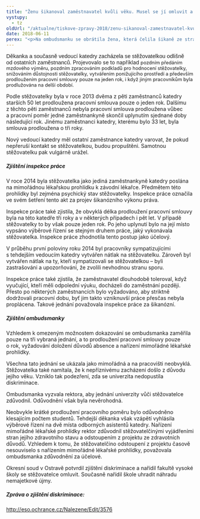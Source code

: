 ```yaml
---
title: "Ženu šikanoval zaměstnavatel kvůli věku. Musel se jí omluvit a zaplatit odškodné"
vystupy:
  - tz
oldUrl: "/aktualne/tiskove-zpravy-2018/zenu-sikanoval-zamestnavatel-kvuli-veku-musel-se-ji-omluvit-a-zaplatit-odskodne"
date: 2018-06-11
perex: "<p>Na ombudsmanku se obrátila žena, která čelila šikaně ze strany zaměstnavatele z důvodu svého věku. Šikana dolehla také na její podobně staré kolegy a na ty, kdo se jí zastali. Ombudsmanka ve svém šetření konstatovala zjištění diskriminace. Na základě zprávy ombudsmanky a zjištění inspekce práce podala stěžovatelka žalobu. Žena u soudu uspěla. Zaměstnavatel – vysoká škola – se ženě omluvil a zaplatil jí finanční kompenzaci za způsobenou újmu.  </p>"
---
```


<!-- imported from the old website -->

<p><span style="font-family: Calibri, sans-serif; font-size: 11pt;">Děkanka a
současně vedoucí katedry zacházela se stěžovatelkou odlišně od ostatních zaměstnanců.</span> Projevovalo se to například <span style="font-size: 12.8px;">pozdním předáním mzdového výměru, pozdním zpracováním podkladů pro hodnocení stěžovatelky, snižováním důstojnosti stěžovatelky, vytvářením ponižujícího prostředí a především prodloužením pracovní smlouvy pouze na jeden rok, i když jiným pracovníkům byla prodlužována na delší období.</span></p> <p>Podle stěžovatelky byla v roce 2013 dvěma z pěti zaměstnanců katedry starších 50 let prodloužena pracovní smlouva pouze o jeden rok. Dalšímu z těchto pěti zaměstnanců nebyla pracovní smlouva prodloužena vůbec a pracovní poměr jedné zaměstnankyně skončil uplynutím sjednané doby následující rok. Jinému zaměstnanci katedry, kterému bylo 33 let, byla smlouva prodloužena o tři roky.</p> <p>Nový vedoucí katedry měl ostatní zaměstnance katedry varovat, že pokud nepřeruší kontakt se stěžovatelkou, budou propuštěni. Samotnou stěžovatelku pak vulgárně urážel.</p> <h5>Zjištění inspekce práce</h5> <p>V roce 2014 byla stěžovatelka jako jediná zaměstnankyně katedry poslána na mimořádnou lékařskou prohlídku k závodní lékařce. Předmětem této prohlídky byl zejména psychický stav stěžovatelky. Inspekce práce označila ve svém šetření tento akt za projev šikanózního výkonu práva.</p> <p>Inspekce práce také zjistila, že obvyklá délka prodloužení pracovní smlouvy byla na této katedře tři roky a v některých případech i pět let. V případě stěžovatelky to by však pouze jeden rok. Po jeho uplynutí bylo na její místo vypsáno výběrové řízení se stejným druhem práce, jaký vykonávala stěžovatelka. Inspekce práce zhodnotila tento postup jako účelový.</p> <p>V průběhu první poloviny roku 2014 byl pracovníky sympatizujícími s tehdejším vedoucím katedry vytvářen nátlak na stěžovatelku. Zároveň byl vytvářen nátlak na ty, kteří sympatizovali se stěžovatelkou – byli zastrašováni a upozorňováni, že zvolili nevhodnou stranu sporu.</p> <p>Inspekce práce také zjistila, že zaměstnavatel dlouhodobě toleroval, když vyučující, kteří měli odpolední výuku, docházeli do zaměstnání později. Přesto po některých zaměstnancích bylo vyžadováno, aby striktně dodržovali pracovní dobu, byť jim takto vzniknuvší práce přesčas nebyla proplácena. Takové jednání považovala inspekce práce za šikanózní.</p> <h5>Zjištění ombudsmanky</h5> <p>Vzhledem k omezeným možnostem dokazování se ombudsmanka zaměřila pouze na tři vybraná jednání, a to prodloužení pracovní smlouvy pouze o rok, vyžadování doložení důvodů absence a nařízení mimořádné lékařské prohlídky.</p> <p>Všechna tato jednání se ukázala jako mimořádná a na pracovišti neobvyklá. Stěžovatelka také namítala, že k nepříznivému zacházení došlo z důvodu jejího věku. Vzniklo tak podezření, zda se univerzita nedopustila diskriminace.</p> <p>Ombudsmanka vyzvala rektora, aby jednání univerzity vůči stěžovatelce zdůvodnil. Odůvodnění však byla nevěrohodná.</p> <p>Neobvykle krátké prodloužení pracovního poměru bylo odůvodněno klesajícím počtem studentů. Tehdejší děkanka však vzápětí vyhlásila výběrové řízení na dvě místa odborných asistentů katedry. Nařízení mimořádné lékařské prohlídky rektor zdůvodnil stěžovatelčinými vyjádřeními stran jejího zdravotního stavu a odstoupením z projektu ze zdravotních důvodů. Vzhledem k tomu, že stěžovatelčino odstoupení z projektu časově nesouviselo s nařízením mimořádné lékařské prohlídky, považovala ombudsmanka zdůvodnění za účelové.</p> <p>Okresní soud v Ostravě potvrdil zjištění diskriminace a nařídil fakultě vysoké školy se stěžovatelce omluvit. Současně nařídil škole uhradit náhradu nemajetkové újmy.</p> <h5>Zpráva o zjištění diskriminace:</h5> <p><a title="Otevření do nového okna" href="http://eso.ochrance.cz/Nalezene/Edit/3576" target="_blank">http://eso.ochrance.cz/Nalezene/Edit/3576</a> </p>
